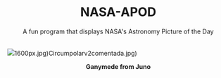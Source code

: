 <div align="center">
  <h1>
    NASA-APOD
  </h1>
</div>
  
<div align="center">
  A fun program that displays NASA's Astronomy Picture of the Day
</div>

<br>

![](https://apod.nasa.gov/apod/image/2311/Ganymede2_JunoGill_3445.jpg)1600px.jpg)Circumpolarv2comentada.jpg)

<p align = "center">
  <b>Ganymede from Juno</b>
</p>
